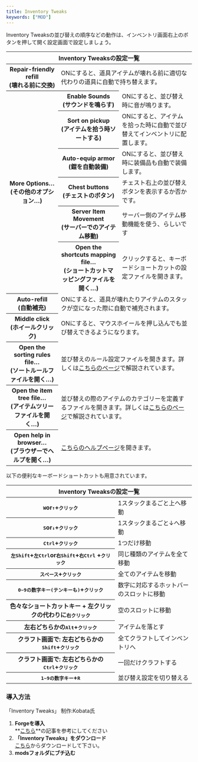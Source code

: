 ```yaml
---
title: Inventory Tweaks
keywords: ["MOD"]
---
```


Inventory Tweaksの並び替えの順序などの動作は、インベントリ画面右上のボタンを押して開く設定画面で設定しましょう。

<table>
<thead>
<tr>
<th colspan="3">Inventory Tweaksの設定一覧</th>
</tr>
</thead>
<tbody>
<tr>
<th>Repair-friendly refill<br />(壊れる前に交換)</th>
<td colspan="2">ONにすると、道具アイテムが壊れる前に適切な代わりの道具に自動で持ち替えます。</td>
</tr>
<tr>
<th rowspan="6">More Options&#8230;<br />(その他のオプション&#8230;)</th>
<th>Enable Sounds<br />(サウンドを鳴らす)</th>
<td>ONにすると、並び替え時に音が鳴ります。</td>
</tr>
<tr>
<th>Sort on pickup<br />(アイテムを拾う時ソートする)</th>
<td>ONにすると、アイテムを拾った時に自動で並び替えてインベントリに配置します。</td>
</tr>
<tr>
<th>Auto-equip armor<br />(鎧を自動装備)</th>
<td>ONにすると、並び替え時に装備品も自動で装備します。</td>
</tr>
<tr>
<th>Chest buttons<br />(チェストのボタン)</th>
<td>チェスト右上の並び替えボタンを表示するか否かです。</td>
</tr>
<tr>
<th>Server Item Movement<br />(サーバーでのアイテム移動)</th>
<td>サーバー側のアイテム移動機能を使う、らしいです</td>
</tr>
<tr>
<th>Open the shortcuts mapping file&#8230;<br />(ショートカットマッピングファイルを開く&#8230;)</th>
<td>クリックすると、キーボードショートカットの設定ファイルを開きます。</td>
</tr>
<tr>
<th>Auto-refill<br />(自動補充)</th>
<td colspan="2">ONにすると、道具が壊れたりアイテムのスタックが空になった際に自動で補充されます。</td>
</tr>
<tr>
<th>Middle click<br />(ホイールクリック)</th>
<td colspan="2">ONにすると、マウスホイールを押し込んでも並び替えできるようになります。</td>
</tr>
<tr>
<th>Open the sorting rules file&#8230;<br />(ソートルールファイルを開く…)</th>
<td colspan="2">並び替えのルール設定ファイルを開きます。詳しくは<a href="https://inventory-tweaks.readthedocs.org/en/latest/#working-with-rules" target="_blank" rel="noopener noreferrer">こちらのページ</a>で解説されています。</td>
</tr>
<tr>
<th>Open the item tree file&#8230;<br />(アイテムツリーファイルを開く…)</th>
<td colspan="2">並び替えの際のアイテムのカテゴリーを定義するファイルを開きます。詳しくは<a href="https://inventory-tweaks.readthedocs.org/en/latest/#tweaking-the-item-tree" target="_blank" rel="noopener noreferrer">こちらのページ</a>で解説されています。</td>
</tr>
<tr>
<th>Open help in browser&#8230;<br />(ブラウザーでヘルプを開く…)</th>
<td colspan="2"><a href="http://inventory-tweaks.readthedocs.org/" target="_blank" rel="noopener noreferrer">こちらのヘルプページ</a>を開きます。</td>
</tr>
</tbody>
</table>

以下の便利なキーボードショートカットも用意されています。

<table>
<thead>
<tr>
<th colspan="2">Inventory Tweaksの設定一覧</th>
</tr>
</thead>
<tbody>
<tr>
<th><kbd>W</kbd>or<kbd>↑</kbd>+<kbd>クリック</kbd></th>
<td>1スタックまるごと上へ移動</td>
</tr>
<tr>
<th><kbd>S</kbd>or<kbd>↓</kbd>+<kbd>クリック</kbd></th>
<td>1スタックまるごと↓へ移動</td>
</tr>
<tr>
<th><kbd>Ctrl</kbd>+<kbd>クリック</kbd></th>
<td>1つだけ移動</td>
</tr>
<tr>
<th><kbd>左Shift</kbd>+<kbd>左Ctrl</kbd>or<kbd>右Shift</kbd>+<kbd>右Ctrl</kbd> +<kbd>クリック</kbd></th>
<td>同じ種類のアイテムを全て移動</td>
</tr>
<tr>
<th><kbd>スペース</kbd>+<kbd>クリック</kbd></th>
<td>全てのアイテムを移動</td>
</tr>
<tr>
<th><kbd>0~9の数字キー(テンキーも)</kbd>+<kbd>クリック</kbd></th>
<td>数字に対応するホットバーのスロットに移動</td>
</tr>
<tr>
<th>色々なショートカットキー + 左クリックの代わりに<kbd>右クリック</kbd></th>
<td>空のスロットに移動</td>
</tr>
<tr>
<th>左右どちらかの<kbd>Alt</kbd>+<kbd>クリック</kbd></th>
<td>アイテムを落とす</td>
</tr>
<tr>
<th>クラフト画面で: 左右どちらかの<kbd>Shift</kbd>+<kbd>クリック</kbd></th>
<td>全てクラフトしてインベントリへ</td>
</tr>
<tr>
<th>クラフト画面で: 左右どちらかの<kbd>Ctrl</kbd>+<kbd>クリック</kbd></th>
<td>一回だけクラフトする</td>
</tr>
<tr>
<th><kbd>1~9の数字キー</kbd>+<kbd>R</kbd></th>
<td>並び替え設定を切り替える</td>
</tr>
</tbody>
</table>

### 導入方法

「Inventory Tweaks」 制作:Kobata氏

1.  **Forgeを導入**  
    **[こちら](../howto/install-forge)**の記事を参考にしてください
2.  **「Inventory Tweaks」をダウンロード**  
    [こちら](http://minecraft.curseforge.com/projects/inventory-tweaks "「Inventory Tweaks」のダウンロード")からダウンロードして下さい。
3.  **modsフォルダにブチ込む**

